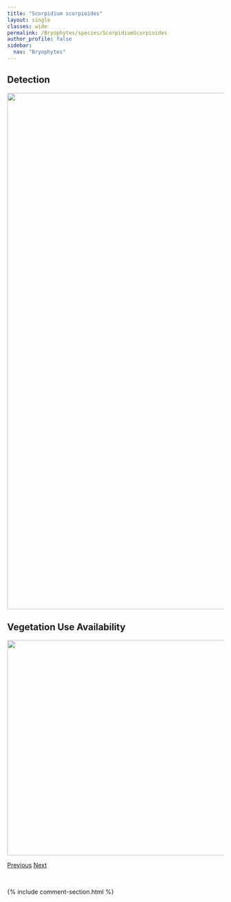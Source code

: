 ```yaml
---
title: "Scorpidium scorpioides"
layout: single
classes: wide
permalink: /Bryophytes/species/ScorpidiumScorpioides
author_profile: false
sidebar:
  nav: "Bryophytes"
---
```


<h2>Detection</h2>

<a href="https://drive.google.com/uc?export=view&id=198VFfJME83lIy0HcoWz5hERTarDy3Ne8">
<img src="https://drive.google.com/uc?export=view&id=198VFfJME83lIy0HcoWz5hERTarDy3Ne8" height = "1200" width = "800">
</a>


<h2>Vegetation Use Availability</h2>

<a href="https://drive.google.com/uc?export=view&id=139_lddrrP-olNztki5iKZiGTrFbEibV0">
<img src="https://drive.google.com/uc?export=view&id=139_lddrrP-olNztki5iKZiGTrFbEibV0" height = "500" width = "1000">
</a>


<a href="/DevelopmentWebsite/Bryophytes/species/ScorpidiumRevolvens" class="pagination--pager" title="Scorpidium revolvens">Previous</a> <a href="/DevelopmentWebsite/Bryophytes/species/SphagnumAndersonianum" class="pagination--pager" title="Sphagnum andersonianum">Next</a>

<p>&nbsp;</p>

{% include comment-section.html %}
